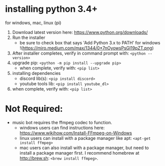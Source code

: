 # installing python 3.4+
for windows, mac, linux (pi)

1. Download latest version here: https://www.python.org/downloads/
2. Run the installer
    - be sure to check box that says 'Add Python 3.x to PATH' for windows
!(https://miro.medium.com/max/1344/0*7nOyowsPsGI19pZT.png)
3. After installer completes, verify in command prompt with: `<python --version>`
4. upgrade pip: `<python -m pip install --upgrade pip>`
    - when complete, verify with: `<pip list>`
5. installing dependencies
    - discord lib(s): `<pip install discord>`
    - youtube tools lib: `<pip install youtube_dl>`
6. when complete, verify with: `<pip list>`

    
# Not Required:
- music bot requires the ffmpeg codec to function.
    - windows users can find instructions here: https://www.wikihow.com/Install-FFmpeg-on-Windows
    - linux users can install with a package manager like apt: `<apt-get install ffmpeg>`
    - mac users can also install with a package manager, but need to install a package manager first. I recommend homebrew at http://brew.sh: `<brew install ffmpeg>`.
